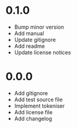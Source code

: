 # 0.1.0

* Bump minor version
* Add manual
* Update gitignore
* Add readme
* Update license notices

# 0.0.0

* Add gitignore
* Add test source file
* Implement tokeniser
* Add license file
* Add changelog
